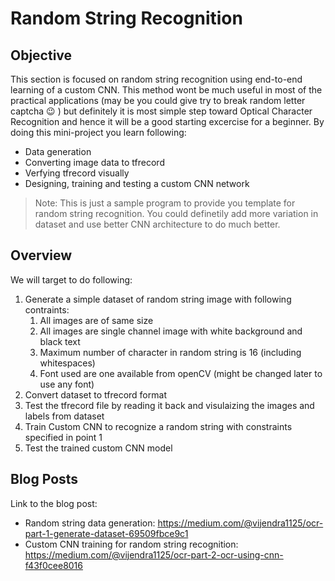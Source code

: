 # Random String Recognition

## Objective
This section is focused on random string recognition using end-to-end learning of a custom CNN. This method wont be much useful in most of the practical applications (may be you could give try to break random letter captcha :wink: ) but definitely it is most simple step toward Optical Character Recognition and hence it will be a good starting excercise for a beginner. By doing this mini-project you learn following:
* Data generation
* Converting image data to tfrecord
* Verfying tfrecord visually
* Designing, training and testing a custom CNN network 

> Note: This is just a sample program to provide you template for random string recognition. You could definetily add more variation in dataset and use better CNN architecture to do much better.

## Overview
We will target to do following:
  1. Generate a simple dataset of random string image with following contraints:
      1. All images are of same size
      2. All images are single channel image with white background and black text
      3. Maximum number of character in random string is 16 (including whitespaces)
      4. Font used are one available from openCV (might be changed later to use any font)
  2. Convert dataset to tfrecord format
  3. Test the tfrecord file by reading it back and visulaizing the images and labels from dataset
  4. Train Custom CNN to recognize a random string with constraints specified in point 1
  5. Test the trained custom CNN model 

## Blog Posts
Link to the blog post: 
* Random string data generation:  https://medium.com/@vijendra1125/ocr-part-1-generate-dataset-69509fbce9c1
* Custom CNN training for random string recognition: https://medium.com/@vijendra1125/ocr-part-2-ocr-using-cnn-f43f0cee8016
